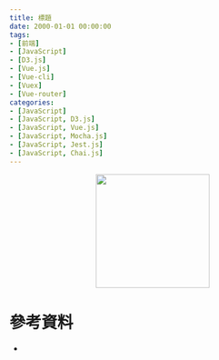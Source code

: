 ```yaml
---
title: 標題
date: 2000-01-01 00:00:00
tags:
- [前端]
- [JavaScript]
- [D3.js]
- [Vue.js]
- [Vue-cli]
- [Vuex]
- [Vue-router]
categories: 
- [JavaScript]
- [JavaScript, D3.js]
- [JavaScript, Vue.js]
- [JavaScript, Mocha.js]
- [JavaScript, Jest.js]
- [JavaScript, Chai.js]
---
```


<div style="display:flex;justify-content:center;">
  <img style="object-fit:cover;" src='/images/' width='200px' height='200px' />
</div>



# 參考資料

- []()
